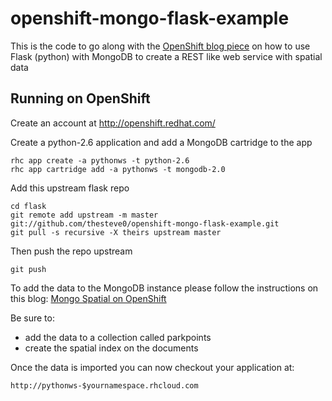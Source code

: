 openshift-mongo-flask-example
=============================

This is the code to go along with the [OpenShift blog piece](https://openshift.redhat.com/community/blogs/rest-web-services-with-python-mongodb-and-spatial-data-in-the-cloud) on how to use Flask (python) with MongoDB to create a REST like web service with spatial data

Running on OpenShift
----------------------------

Create an account at http://openshift.redhat.com/

Create a python-2.6 application and add a MongoDB cartridge to the app

    rhc app create -a pythonws -t python-2.6
    rhc app cartridge add -a pythonws -t mongodb-2.0

Add this upstream flask repo

    cd flask
    git remote add upstream -m master git://github.com/thesteve0/openshift-mongo-flask-example.git
    git pull -s recursive -X theirs upstream master
    
Then push the repo upstream

    git push
    
To add the data to the MongoDB instance please follow the instructions on this blog:
[Mongo Spatial on OpenShift](https://openshift.redhat.com/community/blogs/spatial-mongodb-in-openshift-be-the-next-foursquare-part-1)

Be sure to:

- add the data to a collection called parkpoints
- create the spatial index on the documents

Once the data is imported you can now checkout your application at:

    http://pythonws-$yournamespace.rhcloud.com
    
    

